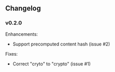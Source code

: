 ## Changelog

### v0.2.0

Enhancements:

- Support precomputed content hash (issue #2)

Fixes:

- Correct "cryto" to "crypto" (issue #1)
